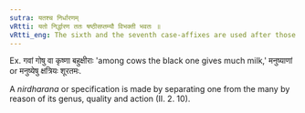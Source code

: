 ```yaml
---
sutra: यतश्च निर्धारणम्
vRtti: यतो निर्द्धारण ततः षष्ठीसप्तम्यौ विभक्ती भवतः ॥
vRtti_eng: The sixth and the seventh case-affixes are used after those words from which specification is made, (as of an individual from the whole class).
---
```

Ex. गवां गोषु वा कृष्णा बहुक्षीराः 'among cows the black one gives much milk,' मनुष्याणां or मनुष्येषु क्षत्रियः शूरतमः.

A _nirdharana_ or specification is made by separating one from the many by reason of its genus, quality and action (II. 2. 10).
